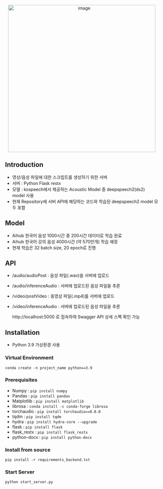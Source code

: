 <p align="center"><img width="484" alt="image" src="https://user-images.githubusercontent.com/34434155/172136178-35ae8277-a573-4a6b-864f-510685e806d3.png">

## Introduction  
- 영상/음성 파일에 대한 스크립트를 생성하기 위한 서버
- 서버 : Python Flask restx
- 모델 : kospeech에서 제공하는 Acoustic Model 중 deepspeech2(ds2) model 사용
- 현재 Repository에 서버 API에 해당하는 코드와 학습된 deepspeech2 model 모두 포함

## Model
- Aihub 한국어 음성 1000시간 중 200시간 데이터로 학습 완료
- Aihub 한국어 강의 음성 4000시간 (약 570만개) 학습 예정
- 현재 학습은 32 batch size, 20 epoch로 진행

## API
- /audio/audioPost : 음성 파일(.wav)을 서버에 업로드  
- /audio/inferenceAudio : 서버에 업로드된 음성 파일을 추론  
- /video/postVideo : 동영상 파일(.mp4)를 서버에 업로드  
- /video/inferenceAudio : 서버에 업로드된 음성 파일을 추론  

  http://localhost:5000 로 접속하여 Swagger API 상세 스펙 확인 가능  
 

## Installation
- Python 3.9 가상환경 사용

### Virtual Environment
```
conda create -n project_name python==3.9
```

### Prerequisites  
- Numpy : `pip install numpy`  
- Pandas : `pip install pandas`
- Matplotlib : `pip install matplotlib`
- librosa : `conda install -c conda-forge librosa`
- torchaudio : `pip install torchaudio==0.8.0`
- tqdm : `pip install tqdm`
- hydra : `pip install hydra-core --upgrade`
- flask : `pip install flask`
- flask_restx : `pip install flask_restx`
- python-docx : `pip install python-docx`

### Install from source
```
pip install -r requirements_backend.txt
```

### Start Server
```
python start_server.py
```

